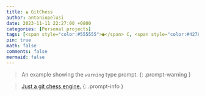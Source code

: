 ```yaml
---
title: ♟️ GitChess
author: antoniopelusi
date: 2023-11-11 22:27:00 +0800
categories: [Personal projects]
tags: [<span style="color:#555555">●</span> C, <span style="color:#42781a">●</span> Makefile]
pin: true
math: false
comments: false
mermaid: false
---
```


[GithubLink]: https://github.com/antoniopelusi/GitChess

> An example showing the `warning` type prompt.
{: .prompt-warning }

> [Just a git chess engine.][GithubLink]
{: .prompt-info }